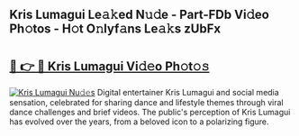 ## Kris Lumagui Le𝚊𝚔ed N𝚞𝚍e - Part-FDb Vi𝚍eo Ph𝚘tos - H𝚘t O𝚗lyf𝚊ns Le𝚊𝚔s zUbFx

# <h2><a href="http://hf4c5l.feru.top/?c=Kris+Lumagui">🔗 👉 🔴 Kris Lumagui Vi𝚍𝚎o Ph𝚘t𝚘𝚜</a></h2>

[![Kris Lumagui Nu𝚍𝚎s](https://i.imgur.com/0TWrTi3.gif)](http://hf4c5l.feru.top/?c=Kris+Lumagui)
Digital entertainer Kris Lumagui and social media sensation, celebrated for sharing dance and lifestyle themes through viral dance challenges and brief videos. The public's perception of Kris Lumagui has evolved over the years, from a beloved icon to a polarizing figure. 
